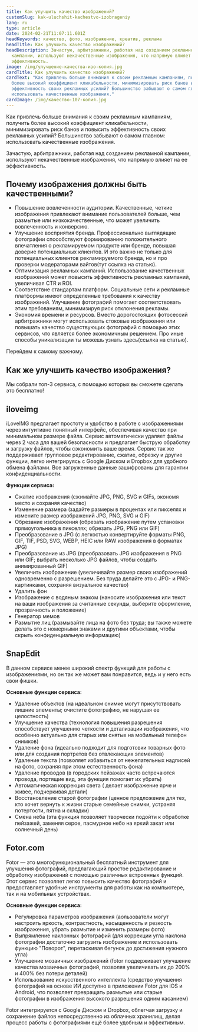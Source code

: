```yaml
---
title: Как улучшить качество изображений?
customSlug: kak-uluchshit-kachestvo-izobrageniy
lang: ru
type: article
date: 2024-02-21T11:07:11.601Z
headKeywords: качество, фото, изображение, креатив, реклама
headTitle: Как улучшить качество изображений?
headDescription: Зачастую, арбитражники, работая над созданием рекламной
  кампании, используют некачественные изображения, что напрямую влияет на ее
  эффективность.
image: /img/улучшение-качества-изо-копия.jpg
cardTitle: Как улучшить качество изображений?
cardText: "Как привлечь больше внимания к своим рекламным кампаниям, получить
  более высокий коэффициент кликабельности, минимизировать риск банов и повысить
  эффективность своих рекламных усилий? Большинство забывают о самом главном:
  использовать качественные изображения."
cardImage: /img/качество-107-копия.jpg
---
```

Как привлечь больше внимания к своим рекламным кампаниям, получить более высокий коэффициент кликабельности, минимизировать риск банов и повысить эффективность своих рекламных усилий? Большинство забывают о самом главном: использовать качественные изображения. 

Зачастую, арбитражники, работая над созданием рекламной кампании, используют некачественные изображения, что напрямую влияет на ее эффективность.

## Почему изображения должны быть качественными?

* Повышение вовлеченности аудитории. Качественные, четкие изображения привлекают внимание пользователей больше, чем размытые или низкокачественные, что может увеличить вовлеченность и конверсию.
* Улучшение восприятия бренда. Профессионально выглядящие фотографии способствуют формированию положительного впечатления о рекламируемом продукте или бренде, повышая доверие потенциальных клиентов. И это важно не только для потенциальных клиентов рекламируемого бренда, но и про проверки модераторами вайтов(тут ссылка на статью).
* Оптимизация рекламных кампаний. Использование качественных изображений может повысить эффективность рекламных кампаний, увеличивая CTR и ROI.
* Соответствие стандартам платформ. Социальные сети и рекламные платформы имеют определенные требования к качеству изображений. Улучшение фотографий помогает соответствовать этим требованиям, минимизируя риск отклонения рекламы.
* Экономия времени и ресурсов. Вместо дорогостоящих фотосессий арбитражники могут использовать стоковые изображения или повышать качество существующих фотографий с помощью этих сервисов, что является более экономичным решением. Про иные способы уникализации ты можешь узнать здесь(ссылка на статью).

Перейдем к самому важному.

## Как же улучшить качество изображения?

Мы собрали топ-3 сервиса, с помощью которых вы сможете сделать это бесплатно!

## iloveimg 

iLoveIMG предлагает простоту и удобство в работе с изображениями через интуитивно понятный интерфейс, обеспечивая качество при минимальном размере файла. Сервис автоматически удаляет файлы через 2 часа для вашей безопасности и предлагает быструю обработку и загрузку файлов, чтобы сэкономить ваше время. Сервис так же поддерживает групповое редактирование, сжатие, обрезку и другие функции, легко интегрируясь с Google Диском и Dropbox для удобного обмена файлами. Все загруженные данные зашифрованы для гарантии конфиденциальности.

**Функции сервиса:**

* Сжатие изображения (сжимайте JPG, PNG, SVG и GIFs, экономя место и сохраняя качество)
* Изменение размера (задайте размеры в процентах или пикселях и измените размер изображений JPG, PNG, SVG и GIF)
* Обрезание изображения (обрезать изображение путем установки прямоугольника в пикселях; обрезать JPG, PNG или GIF)
* Преобразование в JPG (с легкостью конвертируйте форматы PNG, GIF, TIF, PSD, SVG, WEBP, HEIC или RAW изображения в форматах JPG)
* Преобразование из JPG (преобразовать JPG изображения в PNG или GIF; выбрать несколько JPG файлов, чтобы создать анимированный GIF)
* Увеличить изображение (увеличивайте размер своих изображений одновременно с разрешением. Без труда делайте это c JPG- и PNG-картинками, сохраняя визуальное качество)
* Удалить фон 
* Изображение с водяным знаком (наносите изображения или текст на ваши изображения за считанные секунды, выберите оформление, прозрачность и положение)
* Генератор мемов 
* Размытие лиц (размывайте лица на фото без труда; вы также можете делать это с номерными знаками и другими объектами, чтобы скрыть конфиденциальную информацию)

## SnapEdit 

В данном сервисе менее широкий спектр функций для работы с изображениями, но он так же может вам понравится, ведь и у него есть свои фишки.

**Основные функции сервиса:**

* Удаление объектов (на идеальном снимке могут присутствовать лишние элементы; очистите фотографию, не нарушая ее целостность)
* Улучшение качества (технология повышения разрешения способствует улучшению четкости и детализации изображения, что особенно актуально для старых или снятых на мобильный телефон снимков)
* Удаление фона (идеально подходит для подготовки товарных фото или для создания портретов без отвлекающих элементов)
* Удаление текста (позволяет избавиться от нежелательных надписей на фото, сохраняя при этом естественность фона)
* Удаление проводов (в городских пейзажах часто встречаются провода, портящие вид, эта функция помогает их убрать)
* Автоматическая коррекция света ( делает изображение ярче и живее, подчеркивая детали)
* Восстановление старой фотографии (ценное предложение для тех, кто хочет вернуть к жизни старые семейные снимки, устраняя потертости, пятна и складки)
* Смена неба (эта функция позволяет творчески подойти к обработке пейзажей, заменяя серое, пасмурное небо на яркий закат или солнечный день)

## Fotor.com

Fotor — это многофункциональный бесплатный инструмент для улучшения фотографий, предлагающий простое редактирование и обработку изображений с помощью различных встроенных функций. Этот сервис позволяет легко повысить качество фотографий и предоставляет удобные инструменты для работы как на компьютере, так и на мобильных устройствах.

**Основные функции сервиса:**

* Регулировка параметров изображения (аользователи могут настроить яркость, контрастность, насыщенность и резкость изображения, убрать размытие и изменить размеры фото)
* Выпрямление наклонных фотографий (для коррекции угла наклона фотографии достаточно загрузить изображение и использовать функцию "Поворот", перетаскивая бегунок до достижения нужного угла)
* Улучшение мозаичных изображений (fotor поддерживает улучшение качества мозаичных фотографий, позволяя увеличивать их до 200% и 400% без потери деталей)
* Использование искусственного интеллекта (средство улучшения фотографий на основе ИИ доступно в приложении Fotor для iOS и Android, что позволяет превращать размытые или старые фотографии в изображения высокого разрешения одним касанием)

Fotor интегрируется с Google Диском и Dropbox, облегчая загрузку и сохранение файлов непосредственно из облачных хранилищ, делая процесс работы с фотографиями ещё более удобным и эффективным.